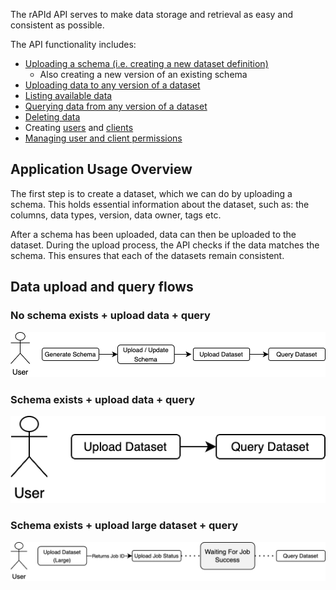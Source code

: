 The rAPId API serves to make data storage and retrieval as easy and consistent as possible.

The API functionality includes:

- [Uploading a schema (i.e. creating a new dataset definition)](/api/routes/schema/)
  - Also creating a new version of an existing schema
- [Uploading data to any version of a dataset](/api/routes/dataset/#upload)
- [Listing available data](/api/routes/dataset/#list)
- [Querying data from any version of a dataset](/api/routes/dataset/#query)
- [Deleting data](/api/routes/dataset/#delete-data-file)
- Creating [users](/api/routes/user/#create) and [clients](/api/routes/client/#create)
- [Managing user and client permissions](/api/routes/subject/#modify-subject-permissions)

## Application Usage Overview

The first step is to create a dataset, which we can do by uploading a schema. This holds essential information about the dataset, such as: the columns, data types, version, data owner, tags etc.

After a schema has been uploaded, data can then be uploaded to the dataset. During the upload process, the API checks if the data matches the schema. This ensures that each of the datasets remain consistent.

## Data upload and query flows

### No schema exists + upload data + query

![general usage flow image](../diagrams/general_usage_flow.png)

### Schema exists + upload data + query

![upload and query image](../diagrams/upload_and_query_data.png)

### Schema exists + upload large dataset + query

![upload and query image](../diagrams/upload_and_query_large_data.png)
